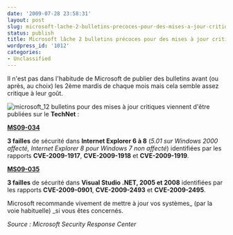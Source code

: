 ```yaml
---
date: '2009-07-28 23:58:31'
layout: post
slug: microsoft-lache-2-bulletins-precoces-pour-des-mises-a-jour-critiques
status: publish
title: Microsoft lâche 2 bulletins précoces pour des mises à jour critiques
wordpress_id: '1012'
categories:
- Unclassified
---
```


Il n'est pas dans l'habitude de Microsoft de publier des bulletins avant (ou après, au choix) les 2ème mardis de chaque mois mais cela semble assez critique à leur goût.




![microsoft_1](http://blog.kdecherf.com/wp-content/uploads/2009/07/microsoft_1.jpg)2 bulletins pour des mises à jour critiques viennent d'être publiées sur le **TechNet** :







[**MS09-034**](http://www.microsoft.com/technet/security/bulletin/ms09-034.mspx)




**3 failles** de sécurité dans **Internet Explorer 6 à 8** (_5.01 sur Windows 2000 affecté, Internet Explorer 8 pour Windows 7 non affecté_) identifiées par les rapports **CVE-2009-1917**, **CVE-2009-1918** et **CVE-2009-1919**.







[**MS09-035**](http://www.microsoft.com/technet/security/bulletin/ms09-035.mspx)




**3 failles** de sécurité dans **Visual Studio .NET, 2005 et 2008** identifiées par les rapports **CVE-2009-0901**, **CVE-2009-2493** et **CVE-2009-2495**.







Microsoft recommande vivement de mettre à jour vos systèmes_ (par la voie habituelle) _si vous êtes concernés.







_Source : Microsoft Security Response Center_



